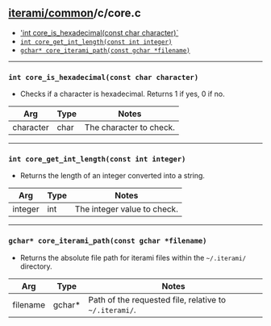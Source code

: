 [iterami/common](https://github.com/iterami/Documentation.htm/blob/gh-pages/common/README.md)/c/core.c
------------------------------------------------------------------------------------------------------

* ['int core_is_hexadecimal(const char character)`](#int-core_is_hexadecimalconst-char-character)
* [`int core_get_int_length(const int integer)`](#int-core_get_int_lengthconst-int-integer)
* [`gchar* core_iterami_path(const gchar *filename)`](#gchar-core_iterami_pathconst-gchar-filename)

---

### `int core_is_hexadecimal(const char character)`
* Checks if a character is hexadecimal. Returns 1 if yes, 0 if no.

Arg       | Type | Notes
----------|------|----------------------------
character | char | The character to check.

---

### `int core_get_int_length(const int integer)`
* Returns the length of an integer converted into a string.

Arg     | Type | Notes
--------|------|----------------------------
integer | int  | The integer value to check.

---

### `gchar* core_iterami_path(const gchar *filename)`
* Returns the absolute file path for iterami files within the `~/.iterami/` directory.

Arg      | Type   | Notes
---------|--------|-------------------------------------------------------
filename | gchar* | Path of the requested file, relative to `~/.iterami/`.
